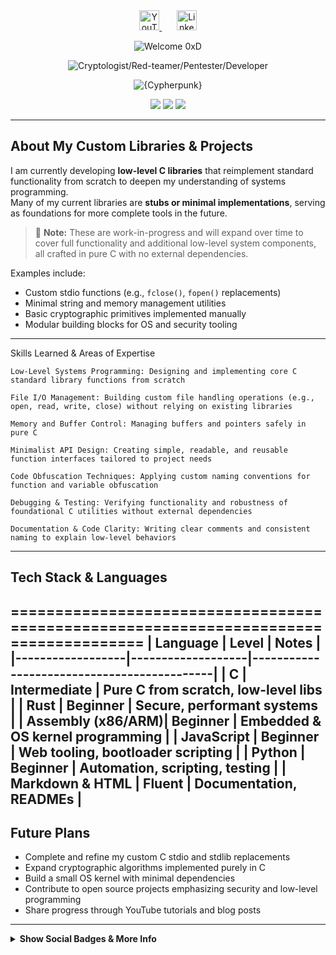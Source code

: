 <!-- Social Links -->
<p align="center" style="margin-top: 0;">
  <a href="https://www.youtube.com/@kad3n470" title="YouTube" target="_blank" rel="noopener noreferrer">
    <img width="32" alt="YouTube" src="https://i.imgur.com/qiXu7b2.png" />
  </a>
  &nbsp;&nbsp;&nbsp;&nbsp;&nbsp;
  <a href="https://www.linkedin.com/in/kaden-oberfeld/" title="LinkedIn" target="_blank" rel="noopener noreferrer">
    <img width="32" alt="LinkedIn" src="https://i.imgur.com/yRpa1dQ.png" />
  </a>
</p>

<!-- Typing SVG Headings -->
<p align="center">
  <img src="https://readme-typing-svg.demolab.com/?lines=Welcome%200xD&font=Fira%20Code&center=true&width=400&height=45&color=87CEEB&pause=0&speed=30&size=28&vCenter=true" alt="Welcome 0xD"/>
</p>
<p align="center">
  <img src="https://readme-typing-svg.demolab.com/?lines=(Cryptologist%2FRed-teamer%2FPentester%2FDeveloper)&font=Fira%20Code&center=true&width=600&height=45&color=708090&pause=0&speed=50&size=22&vCenter=true" alt="Cryptologist/Red-teamer/Pentester/Developer"/>
</p>
<p align="center">
  <img src="https://readme-typing-svg.demolab.com/?lines={Cypherpunk}&font=Fira%20Code&center=true&width=600&height=45&color=4682B4&pause=3000&speed=70&size=22&vCenter=true" alt="{Cypherpunk}"/>
</p>

<!-- GitHub Stats -->
<p align="center">
  <img src="https://github-readme-stats.vercel.app/api?username=Kad3n13&show_icons=true&theme=radical&bg_color=1F222E&title_color=87CEEB&icon_color=708090&hide_border=true"/>
  <img src="https://github-readme-stats.vercel.app/api/top-langs/?username=Kad3n13&layout=compact&theme=radical&bg_color=1F222E&title_color=708090&hide_border=true&langs_count=8"/>
  <img src="https://github-readme-streak-stats.herokuapp.com/?user=Kad3n13&theme=radical&background=1F222E&ring=87CEEB&fire=708090&currStreakNum=4682B4&sideNums=708090&currStreakLabel=87CEEB&sideLabels=708090&dates=87CEEB&hide_border=true"/>
</p>

---

## About My Custom Libraries & Projects

I am currently developing **low-level C libraries** that reimplement standard functionality from scratch to deepen my understanding of systems programming.  
Many of my current libraries are **stubs or minimal implementations**, serving as foundations for more complete tools in the future.

> 🚧 **Note:** These are work-in-progress and will expand over time to cover full functionality and additional low-level system components, all crafted in pure C with no external dependencies.

Examples include:
- Custom stdio functions (e.g., `fclose()`, `fopen()` replacements)
- Minimal string and memory management utilities
- Basic cryptographic primitives implemented manually  
- Modular building blocks for OS and security tooling

---

Skills Learned & Areas of Expertise

    Low-Level Systems Programming: Designing and implementing core C standard library functions from scratch

    File I/O Management: Building custom file handling operations (e.g., open, read, write, close) without relying on existing libraries

    Memory and Buffer Control: Managing buffers and pointers safely in pure C

    Minimalist API Design: Creating simple, readable, and reusable function interfaces tailored to project needs

    Code Obfuscation Techniques: Applying custom naming conventions for function and variable obfuscation

    Debugging & Testing: Verifying functionality and robustness of foundational C utilities without external dependencies

    Documentation & Code Clarity: Writing clear comments and consistent naming to explain low-level behaviors

---

## Tech Stack & Languages
=====================================================================================
| Language         | Level             | Notes                                      |
|------------------|-------------------|--------------------------------------------|
| C                | Intermediate      | Pure C from scratch, low-level libs        |
| Rust             | Beginner          | Secure, performant systems                 |
| Assembly (x86/ARM)| Beginner         | Embedded & OS kernel programming           |
| JavaScript       |  Beginner         | Web tooling, bootloader scripting          |
| Python           | Beginner          | Automation, scripting, testing             |
| Markdown & HTML   | Fluent           | Documentation, READMEs                     |
 -----------------------------------------------------------------------------------

## Future Plans

- Complete and refine my custom C stdio and stdlib replacements  
- Expand cryptographic algorithms implemented purely in C  
- Build a small OS kernel with minimal dependencies  
- Contribute to open source projects emphasizing security and low-level programming  
- Share progress through YouTube tutorials and blog posts  

---

<details>
<summary><strong>Show Social Badges & More Info</strong></summary>

<!-- Social Badges -->
<p align="center">
  <a href="https://www.youtube.com/channel/UCxjgfIsIVTuHPeKE96vdKYg?sub_confirmation=1">
    <img alt="YouTube Subscribers" src="https://img.shields.io/youtube/channel/subscribers/UCxjgfIsIVTuHPeKE96vdKYg?style=for-the-badge&color=87CEEB&labelColor=708090" />
  </a>
  <a href="https://www.youtube.com/channel/UCxjgfIsIVTuHPeKE96vdKYg">
    <img alt="YouTube Views" src="https://img.shields.io/youtube/channel/views/UCxjgfIsIVTuHPeKE96vdKYg?style=for-the-badge&color=708090&labelColor=4682B4" />
  </a>
  <a href="https://github.com/Kad3n13?tab=repositories&sort=stargazers">
    <img alt="GitHub Stars" src="https://custom-icon-badges.demolab.com/github/stars/Kad3n13?color=4682B4&style=for-the-badge&labelColor=708090&logo=star" />
  </a>
  <a href="https://github.com/Kad3n13?tab=followers">
    <img alt="GitHub Followers" src="https://custom-icon-badges.demolab.com/github/followers/Kad3n13?color=87CEEB&labelColor=708090&style=for-the-badge&logo=person-add&label=Follow&logoColor=white" />
  </a>
</p>

</details>
